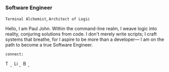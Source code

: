 ### Software Engineer
`Terminal Alchemist`, `Architect of Logic`

Hello, I am Paul John. Within the command-line realm,
I weave logic into reality, conjuring solutions from code.
I don't merely write scripts; I craft systems that breathe,
for I aspire to be more than a developer—
I am on the path to become a true Software Engineer.

`connect:`

<p align="left">
  <a href="https://twitter.com/namestarlit">
  <img src="https://cdn.simpleicons.org/twitter/f5f5f5" alt="Twitter" height="16" width="16">
  </a>&nbsp; <!-- Adding non-breaking spaces -->
  <a href="https://www.linkedin.com/in/namestarlit/">
  <img src="https://cdn.simpleicons.org/linkedin/f5f5f5" alt="LinkedIn" height="16" width="16">
  </a>&nbsp;
  <a href="https://bento.me/starlit">
  <img src="https://cdn.simpleicons.org/bento/f5f5f5" alt="Bento" height="16" width="16">
  </a>&nbsp; <!-- Adding non-breaking spaces -->
</p>
